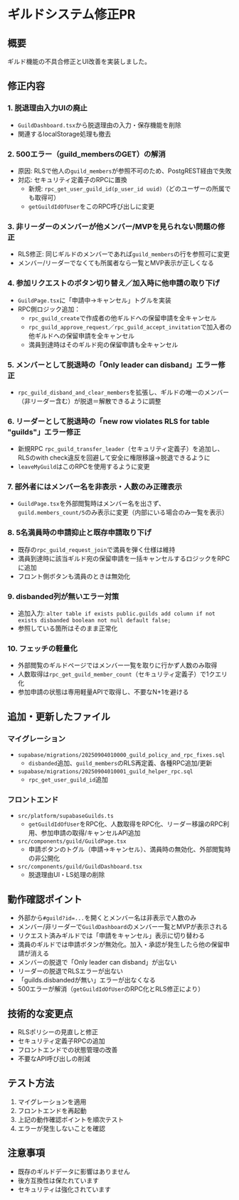 # ギルドシステム修正PR

## 概要
ギルド機能の不具合修正とUI改善を実装しました。

## 修正内容

### 1. 脱退理由入力UIの廃止
- `GuildDashboard.tsx`から脱退理由の入力・保存機能を削除
- 関連するlocalStorage処理も撤去

### 2. 500エラー（guild_membersのGET）の解消
- 原因: RLSで他人の`guild_members`が参照不可のため、PostgREST経由で失敗
- 対応: セキュリティ定義子のRPCに置換
  - 新規: `rpc_get_user_guild_id(p_user_id uuid)`（どのユーザーの所属でも取得可）
  - `getGuildIdOfUser`をこのRPC呼び出しに変更

### 3. 非リーダーのメンバーが他メンバー/MVPを見られない問題の修正
- RLS修正: 同じギルドのメンバーであれば`guild_members`の行を参照可に変更
- メンバー/リーダーでなくても所属者なら一覧とMVP表示が正しくなる

### 4. 参加リクエストのボタン切り替え／加入時に他申請の取り下げ
- `GuildPage.tsx`に「申請中→キャンセル」トグルを実装
- RPC側ロジック追加：
  - `rpc_guild_create`で作成者の他ギルドへの保留申請を全キャンセル
  - `rpc_guild_approve_request`／`rpc_guild_accept_invitation`で加入者の他ギルドへの保留申請を全キャンセル
  - 満員到達時はそのギルド宛の保留申請も全キャンセル

### 5. メンバーとして脱退時の「Only leader can disband」エラー修正
- `rpc_guild_disband_and_clear_members`を拡張し、ギルドの唯一のメンバー（非リーダー含む）が脱退＝解散できるように調整

### 6. リーダーとして脱退時の「new row violates RLS for table \"guilds\"」エラー修正
- 新規RPC `rpc_guild_transfer_leader`（セキュリティ定義子）を追加し、RLSのwith check違反を回避して安全に権限移譲→脱退できるように
- `leaveMyGuild`はこのRPCを使用するように変更

### 7. 部外者にはメンバー名を非表示・人数のみ正確表示
- `GuildPage.tsx`を外部閲覧時はメンバー名を出さず、`guild.members_count/5`のみ表示に変更（内部にいる場合のみ一覧を表示）

### 8. 5名満員時の申請抑止と既存申請取り下げ
- 既存の`rpc_guild_request_join`で満員を弾く仕様は維持
- 満員到達時に該当ギルド宛の保留申請を一括キャンセルするロジックをRPCに追加
- フロント側ボタンも満員のときは無効化

### 9. disbanded列が無いエラー対策
- 追加入力: `alter table if exists public.guilds add column if not exists disbanded boolean not null default false;`
- 参照している箇所はそのまま正常化

### 10. フェッチの軽量化
- 外部閲覧のギルドページではメンバー一覧を取りに行かず人数のみ取得
- 人数取得は`rpc_get_guild_member_count`（セキュリティ定義子）で1クエリ化
- 参加申請の状態は専用軽量APIで取得し、不要なN+1を避ける

## 追加・更新したファイル

### マイグレーション
- `supabase/migrations/20250904010000_guild_policy_and_rpc_fixes.sql`
  - `disbanded`追加、`guild_members`のRLS再定義、各種RPC追加/更新
- `supabase/migrations/20250904010001_guild_helper_rpc.sql`
  - `rpc_get_user_guild_id`追加

### フロントエンド
- `src/platform/supabaseGuilds.ts`
  - `getGuildIdOfUser`をRPC化、人数取得をRPC化、リーダー移譲のRPC利用、参加申請の取得/キャンセルAPI追加
- `src/components/guild/GuildPage.tsx`
  - 申請ボタンのトグル（申請→キャンセル）、満員時の無効化、外部閲覧時の非公開化
- `src/components/guild/GuildDashboard.tsx`
  - 脱退理由UI・LS処理の削除

## 動作確認ポイント
- 外部から`#guild?id=...`を開くとメンバー名は非表示で人数のみ
- メンバー/非リーダーで`GuildDashboard`のメンバー一覧とMVPが表示される
- リクエスト済みギルドでは「申請をキャンセル」表示に切り替わる
- 満員のギルドでは申請ボタンが無効化。加入・承認が発生したら他の保留申請が消える
- メンバーの脱退で「Only leader can disband」が出ない
- リーダーの脱退でRLSエラーが出ない
- 「guilds.disbandedが無い」エラーが出なくなる
- 500エラーが解消（`getGuildIdOfUser`のRPC化とRLS修正により）

## 技術的な変更点
- RLSポリシーの見直しと修正
- セキュリティ定義子RPCの追加
- フロントエンドでの状態管理の改善
- 不要なAPI呼び出しの削減

## テスト方法
1. マイグレーションを適用
2. フロントエンドを再起動
3. 上記の動作確認ポイントを順次テスト
4. エラーが発生しないことを確認

## 注意事項
- 既存のギルドデータに影響はありません
- 後方互換性は保たれています
- セキュリティは強化されています 